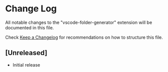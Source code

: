 # Change Log

All notable changes to the "vscode-folder-generator" extension will be documented in this file.

Check [Keep a Changelog](http://keepachangelog.com/) for recommendations on how to structure this file.

## [Unreleased]

- Initial release